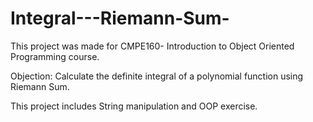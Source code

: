# Integral---Riemann-Sum-
This project was made for CMPE160- Introduction to Object Oriented Programming course.

Objection: Calculate the definite integral of a polynomial function using Riemann Sum.

This project includes String manipulation and OOP exercise.
